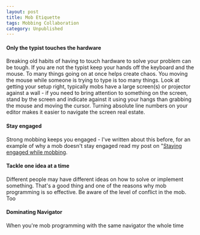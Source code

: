 ```yaml
---
layout: post
title: Mob Etiquette
tags: Mobbing Collaboration 
category: Unpublished
---
```


#### Only the typist touches the hardware

Breaking old habits of having to touch hardware to solve your problem can be tough. If you are not the typist keep your hands off the keyboard and the mouse. To many things going on at once helps create chaos. You moving the mouse while someone is trying to type is too many things. Look at getting your setup right, typically mobs have a large screen(s) or projector against a wall - if you need to bring attention to something on the screen, stand by the screen and indicate against it using your hangs than grabbing the mouse and moving the cursor. Turning absolute line numbers on your editor makes it easier to navigate the screen real estate.

#### Stay engaged

Strong mobbing keeps you engaged - I've written about this before, for an example of why a mob doesn't stay engaged read my post on "[Staying engaged while mobbing](http://blog.markpearl.co.za/Staying-Engaged-when-Mobbing).

#### Tackle one idea at a time

Different people may have different ideas on how to solve or implement something. That's a good thing and one of the reasons why mob programming is so effective. Be aware of the level of conflict in the mob. Too 

#### Dominating Navigator

When you're mob programming with the same navigator the whole time
